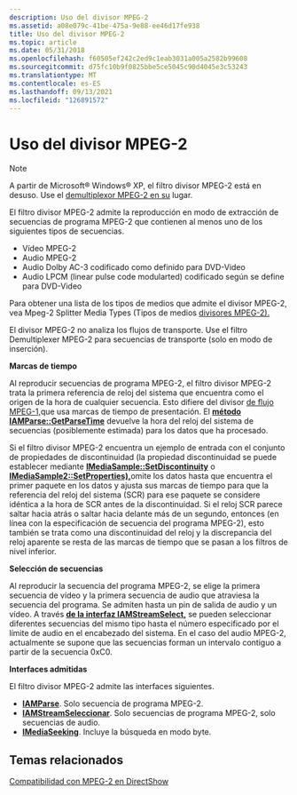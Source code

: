 ```yaml
---
description: Uso del divisor MPEG-2
ms.assetid: a08e079c-41be-475a-9e88-ee46d17fe938
title: Uso del divisor MPEG-2
ms.topic: article
ms.date: 05/31/2018
ms.openlocfilehash: f60505ef242c2ed9c1eab3031a005a2582b99608
ms.sourcegitcommit: d75fc10b9f0825bbe5ce5045c90d4045e3c53243
ms.translationtype: MT
ms.contentlocale: es-ES
ms.lasthandoff: 09/13/2021
ms.locfileid: "126891572"
---
```

# <a name="using-the-mpeg-2-splitter"></a>Uso del divisor MPEG-2

> [!Note]  
> A partir de Microsoft® Windows® XP, el filtro divisor MPEG-2 está en desuso. Use el [demultiplexor MPEG-2 en su](mpeg-2-demultiplexer.md) lugar.

 

El filtro divisor MPEG-2 admite la reproducción en modo de extracción de secuencias de programa MPEG-2 que contienen al menos uno de los siguientes tipos de secuencias.

-   Vídeo MPEG-2
-   Audio MPEG-2
-   Audio Dolby AC-3 codificado como definido para DVD-Video
-   Audio LPCM (linear pulse code modularted) codificado según se define para DVD-Video

Para obtener una lista de los tipos de medios que admite el divisor MPEG-2, vea Mpeg-2 Splitter Media Types (Tipos de medios [divisores MPEG-2).](mpeg-2-splitter-media-types.md)

El divisor MPEG-2 no analiza los flujos de transporte. Use el filtro Demultiplexer MPEG-2 para secuencias de transporte (solo en modo de inserción).

**Marcas de tiempo**

Al reproducir secuencias de programa MPEG-2, el filtro divisor MPEG-2 trata la primera referencia de reloj del sistema que encuentra como el origen de la hora de cualquier secuencia. Esto difiere del divisor [de flujo MPEG-1,](mpeg-1-stream-splitter-filter.md)que usa marcas de tiempo de presentación. El [**método IAMParse::GetParseTime**](/previous-versions/windows/desktop/api/Amparse/nf-amparse-iamparse-getparsetime) devuelve la hora del reloj del sistema de secuencias (posiblemente estimada) para los datos que ha procesado.

Si el filtro divisor MPEG-2 encuentra un ejemplo de entrada con el conjunto de propiedades de discontinuidad (la propiedad discontinuidad se puede establecer mediante [**IMediaSample::SetDiscontinuity**](/windows/desktop/api/Strmif/nf-strmif-imediasample-setdiscontinuity) o [**IMediaSample2::SetProperties),**](/windows/desktop/api/Strmif/nf-strmif-imediasample2-setproperties)omite los datos hasta que encuentra el primer paquete en los datos y ajusta sus marcas de tiempo para que la referencia del reloj del sistema (SCR) para ese paquete se considere idéntica a la hora de SCR antes de la discontinuidad. Si el reloj SCR parece saltar hacia atrás o saltar hacia delante más de un segundo, entonces (en línea con la especificación de secuencia del programa MPEG-2), esto también se trata como una discontinuidad del reloj y la discrepancia del reloj aparente se resta de las marcas de tiempo que se pasan a los filtros de nivel inferior.

**Selección de secuencias**

Al reproducir la secuencia del programa MPEG-2, se elige la primera secuencia de vídeo y la primera secuencia de audio que atraviesa la secuencia del programa. Se admiten hasta un pin de salida de audio y un vídeo. A través [**de la interfaz IAMStreamSelect,**](/windows/desktop/api/Strmif/nn-strmif-iamstreamselect) se pueden seleccionar diferentes secuencias del mismo tipo hasta el número especificado por el límite de audio en el encabezado del sistema. En el caso del audio MPEG-2, actualmente se supone que las secuencias forman un intervalo contiguo a partir de la secuencia 0xC0.

**Interfaces admitidas**

El filtro divisor MPEG-2 admite las interfaces siguientes.

-   [**IAMParse**](/previous-versions/windows/desktop/api/Amparse/nn-amparse-iamparse). Solo secuencia de programa MPEG-2.
-   [**IAMStreamSeleccionar**](/windows/desktop/api/Strmif/nn-strmif-iamstreamselect). Solo secuencias de programa MPEG-2, solo secuencias de audio.
-   [**IMediaSeeking**](/windows/desktop/api/Strmif/nn-strmif-imediaseeking). Incluye la búsqueda en modo byte.

## <a name="related-topics"></a>Temas relacionados

<dl> <dt>

[Compatibilidad con MPEG-2 en DirectShow](mpeg-2-support-in-directshow.md)
</dt> </dl>

 

 



